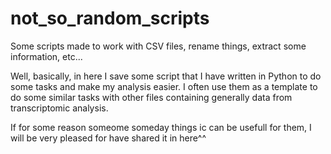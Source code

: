 # not_so_random_scripts
Some scripts made to work with CSV files, rename things, extract some information, etc...

Well, basically, in here I save some script that I have written in Python to do some tasks and make my analysis easier.
I often use them as a template to do some similar tasks with other files containing generally data from transcriptomic analysis.

If for some reason someome someday things ic can be usefull for them, I will be very pleased for have shared it in here^^
